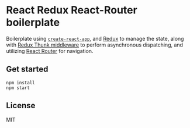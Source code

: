# React Redux React-Router boilerplate
Boilerplate using [```create-react-app```](https://github.com/facebookincubator/create-react-app), and [Redux](https://redux.js.org/) to manage the state, along with [Redux Thunk middleware](https://github.com/reduxjs/redux-thunk) to perform asynchronous dispatching, and utilizing [React Router](https://github.com/ReactTraining/react-router) for navigation.

## Get started
```
npm install
npm start
```

## License

MIT
